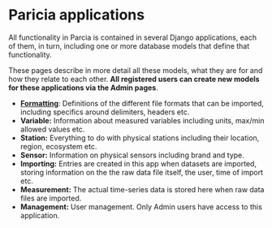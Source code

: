 # Paricia applications

All functionality in Parcia is contained in several Django applications, each of them, in turn, including one or more database models that define that functionality.

These pages describe in more detail all these models, what they are for and how they relate to each other. **All registered users can create new models for these applications via the Admin pages**.

- [**Formatting**](formatting.md): Definitions of the different file formats that can be imported, including specifics around delimiters, headers etc.
- **Variable:** Information about measured variables including units, max/min allowed values etc.
- **Station:** Everything to do with physical stations including their location, region, ecosystem etc.
- **Sensor:** Information on physical sensors including brand and type.
- **Importing:** Entries are created in this app when datasets are imported, storing information on the the raw data file itself, the user, time of import etc.
- **Measurement:** The actual time-series data is stored here when raw data files are imported.
- **Management:** User management. Only Admin users have access to this application.

